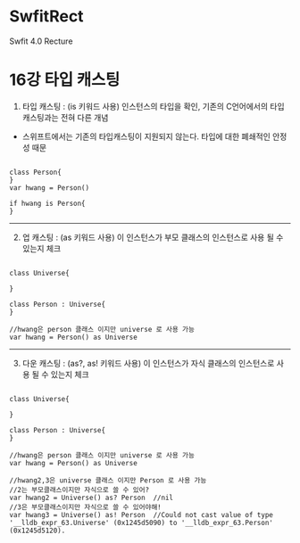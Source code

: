 # SwfitRect
Swfit 4.0 Recture

16강 타입 캐스팅
===========
1. 타입 캐스팅 : (is 키워드 사용) 인스턴스의 타입을 확인, 기존의 C언어에서의 타입캐스팅과는 전혀 다른 개념 
* 스위프트에서는 기존의 타입캐스팅이 지원되지 않는다. 타입에 대한 폐쇄적인 안정성 때문
<pre><code>
class Person{
}
var hwang = Person()

if hwang is Person{   
}
</pre></code>
* * *
2. 업 캐스팅 : (as 키워드 사용) 이 인스턴스가 부모 클래스의 인스턴스로 사용 될 수 있는지 체크
<pre><code>
class Universe{
    
}

class Person : Universe{
}

//hwang은 person 클래스 이지만 universe 로 사용 가능
var hwang = Person() as Universe
</pre></code>
* * *
3. 다운 캐스팅 : (as?, as! 키워드 사용) 이 인스턴스가 자식 클래스의 인스턴스로 사용 될 수 있는지 체크
<pre><code>
class Universe{
    
}

class Person : Universe{
}

//hwang은 person 클래스 이지만 universe 로 사용 가능
var hwang = Person() as Universe

//hwang2,3은 universe 클래스 이지만 Person 로 사용 가능
//2는 부모클래스이지만 자식으로 쓸 수 있어?
var hwang2 = Universe() as? Person  //nil
//3은 부모클래스이지만 자식으로 쓸 수 있어야해!
var hwang3 = Universe() as! Person  //Could not cast value of type '__lldb_expr_63.Universe' (0x1245d5090) to '__lldb_expr_63.Person' (0x1245d5120).
</pre></code>
